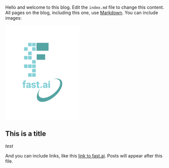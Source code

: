 Hello and welcome to this blog. Edit the `index.md` file to change this content. All pages on the blog, including this one, use [Markdown](https://guides.github.com/features/mastering-markdown/). You can include images:

![Image of fast.ai logo](images/logo.png)

## This is a title
*test*

And you can include links, like this [link to fast.ai](https://www.fast.ai). Posts will appear after this file. 
